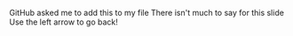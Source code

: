 GitHub asked me to add this to my file
There isn't much to say for this slide
Use the left arrow to go back!
